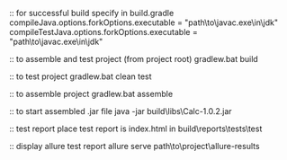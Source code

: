:: for successful build
specify in build.gradle
compileJava.options.forkOptions.executable = "path\\to\\javac.exe\\in\\jdk"
compileTestJava.options.forkOptions.executable = "path\\to\\javac.exe\\in\\jdk"

:: to assemble and test project (from project root)
gradlew.bat build

:: to test project
gradlew.bat clean test

:: to assemble project
gradlew.bat assemble

:: to start assembled .jar file
java -jar build\libs\Calc-1.0.2.jar

:: test report place
test report is index.html in build\reports\tests\test

:: display allure test report
allure serve path\to\project\allure-results
